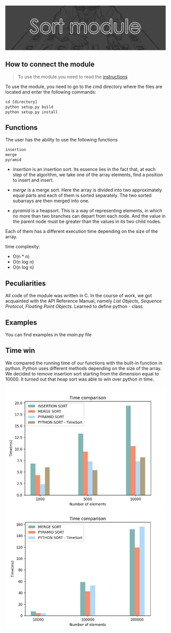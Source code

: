 ![](img.png)


## How to connect the module


>To use the module you need to read the [instructions](https://docs.google.com/document/d/19MxN56CTe5EYoF1h4ljvrmEvjdafgiBWdPQojFqUwz8/edit?usp=sharing)


To use the module, you need to go to the cmd directory where the files are located and enter the following commands:



```
cd [directory]
python setup.py build
python setup.py install
```

## Functions

The user has the ability to use the following functions

```
insertion
merge
pyramid
```

* _insertion_ is an insertion sort. Its essence lies in the fact that, at each step of the algorithm, we take one of the array elements, find a position to insert and insert.
  
* _merge_ is a merge sort. Here the array is divided into two approximately equal parts and each of them is sorted separately. The two sorted subarrays are then merged into one.
  
* _pyramid_ is a heapsort. This is a way of representing elements, in which no more than two branches can depart from each node. And the value in the parent node must be greater than the values in its two child nodes.
  
Each of them has a different execution time depending on the size of the array.
  
time complexity:
* O(n * n)
* O(n log n)
* O(n log n)

## Peculiarities

All code of the module was written in C. In the course of work, we got acquainted with the API Reference Manual, namely _List Objects_, _Sequence Protocol_, _Floating Point Objects_. Learned to define python - class

## Examples

You can find examples in the _main.py_ file

## Time win

We compared the running time of our functions with the built-in function in python. Python uses different methods depending on the size of the array. We decided to remove insertion sort starting from the dimension equal to 10000. It turned out that heap sort was able to win over python in time.

![](first_time.png)
![](second_time.png)
